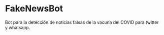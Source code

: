 # FakeNewsBot
Bot para la detección de noticias falsas de la vacuna del COVID para twitter y whatsapp.
